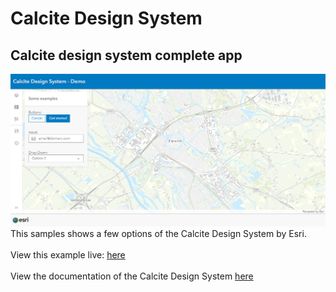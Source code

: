 # Calcite Design System

## Calcite design system complete app
![No border map](../images/CalciteDesignSystem_Demo.png)
This samples shows a few options of the Calcite Design System by Esri.
<br>
<br>
View this example live:
[here](https://esrinederland.github.io/CoolMaps/Calcite/shell.html)
<br>
<br>
View the documentation of the Calcite Design System 
[here](https://developers.arcgis.com/calcite-design-system/)




